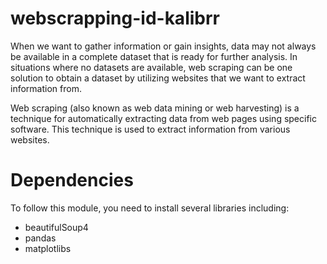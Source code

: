 # webscrapping-id-kalibrr
When we want to gather information or gain insights, data may not always be available in a complete dataset that is ready for further analysis. In situations where no datasets are available, web scraping can be one solution to obtain a dataset by utilizing websites that we want to extract information from.

Web scraping (also known as web data mining or web harvesting) is a technique for automatically extracting data from web pages using specific software. This technique is used to extract information from various websites.


# Dependencies

To follow this module, you need to install several libraries including:

- beautifulSoup4
- pandas
- matplotlibs